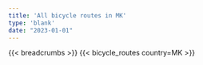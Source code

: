 ```yaml
---
title: 'All bicycle routes in MK'
type: 'blank'
date: "2023-01-01"
---
```


{{< breadcrumbs >}}
{{< bicycle_routes country=MK >}}
